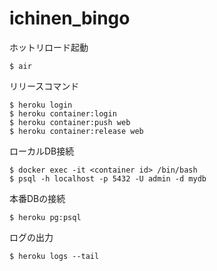 # ichinen_bingo

ホットリロード起動
```
$ air
```

リリースコマンド
```
$ heroku login
$ heroku container:login
$ heroku container:push web
$ heroku container:release web
```

ローカルDB接続
```
$ docker exec -it <container id> /bin/bash
$ psql -h localhost -p 5432 -U admin -d mydb
```

本番DBの接続
```
$ heroku pg:psql
```

ログの出力
```
$ heroku logs --tail
```